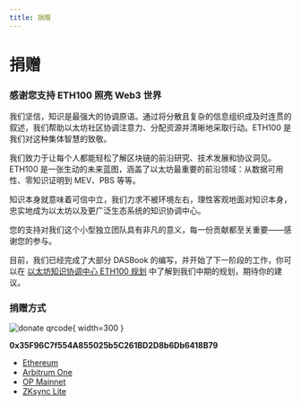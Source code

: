 ```yaml
---
title: 捐赠
---
```

# 捐赠

### 感谢您支持 ETH100 照亮 Web3 世界

我们坚信，知识是最强大的协调原语。通过将分散且复杂的信息组织成及时连贯的叙述，我们帮助以太坊社区协调注意力、分配资源并清晰地采取行动。ETH100 是我们对这种集体智慧的致敬。

我们致力于让每个人都能轻松了解区块链的前沿研究、技术发展和协议洞见。ETH100 是一张生动的未来蓝图，涵盖了以太坊最重要的前沿领域：从数据可用性、零知识证明到 MEV、PBS 等等。

知识本身就意味着可信中立，我们力求不被环境左右，理性客观地面对知识本身，忠实地成为以太坊以及更广泛生态系统的知识协调中心。

您的支持对我们这个小型独立团队具有非凡的意义，每一份贡献都至关重要——感谢您的参与。

目前，我们已经完成了大部分 DASBook 的编写，并开始了下一阶段的工作，你可以在 [以太坊知识协调中心 ETH100 规划](https://www.notion.so/22e6942d1430803ebecfde10b1468e88?pvs=21) 中了解到我们中期的规划，期待你的建议。

### 捐赠方式

![donate qrcode](../qrcode.png){ width=300 }

**0x35F96C7f554A855025b5C261BD2D8b6Db6418B79**

- [Ethereum](https://etherscan.io/address/0x41626BA92c0C2a1aD38fC83920300434082B1870)
- [Arbitrum One](https://arbiscan.io/address/0x41626BA92c0C2a1aD38fC83920300434082B1870)
- [OP Mainnet](https://optimistic.etherscan.io/address/0x41626BA92c0C2a1aD38fC83920300434082B1870)
- [ZKsync Lite](https://zkscan.io/explorer/accounts/0x41626BA92c0C2a1aD38fC83920300434082B1870)